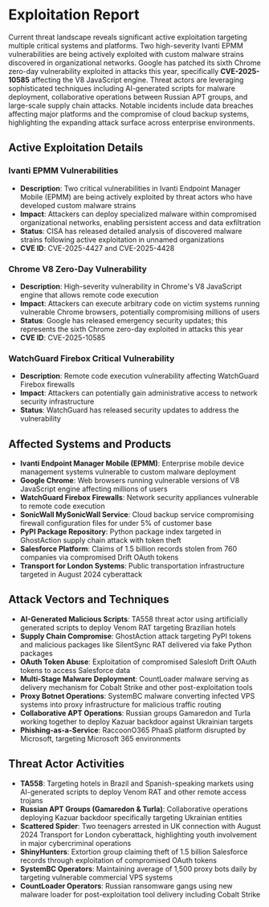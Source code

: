 # Exploitation Report

Current threat landscape reveals significant active exploitation targeting multiple critical systems and platforms. Two high-severity Ivanti EPMM vulnerabilities are being actively exploited with custom malware strains discovered in organizational networks. Google has patched its sixth Chrome zero-day vulnerability exploited in attacks this year, specifically **CVE-2025-10585** affecting the V8 JavaScript engine. Threat actors are leveraging sophisticated techniques including AI-generated scripts for malware deployment, collaborative operations between Russian APT groups, and large-scale supply chain attacks. Notable incidents include data breaches affecting major platforms and the compromise of cloud backup systems, highlighting the expanding attack surface across enterprise environments.

## Active Exploitation Details

### Ivanti EPMM Vulnerabilities
- **Description**: Two critical vulnerabilities in Ivanti Endpoint Manager Mobile (EPMM) are being actively exploited by threat actors who have developed custom malware strains
- **Impact**: Attackers can deploy specialized malware within compromised organizational networks, enabling persistent access and data exfiltration
- **Status**: CISA has released detailed analysis of discovered malware strains following active exploitation in unnamed organizations
- **CVE ID**: CVE-2025-4427 and CVE-2025-4428

### Chrome V8 Zero-Day Vulnerability
- **Description**: High-severity vulnerability in Chrome's V8 JavaScript engine that allows remote code execution
- **Impact**: Attackers can execute arbitrary code on victim systems running vulnerable Chrome browsers, potentially compromising millions of users
- **Status**: Google has released emergency security updates; this represents the sixth Chrome zero-day exploited in attacks this year
- **CVE ID**: CVE-2025-10585

### WatchGuard Firebox Critical Vulnerability
- **Description**: Remote code execution vulnerability affecting WatchGuard Firebox firewalls
- **Impact**: Attackers can potentially gain administrative access to network security infrastructure
- **Status**: WatchGuard has released security updates to address the vulnerability

## Affected Systems and Products

- **Ivanti Endpoint Manager Mobile (EPMM)**: Enterprise mobile device management systems vulnerable to custom malware deployment
- **Google Chrome**: Web browsers running vulnerable versions of V8 JavaScript engine affecting millions of users
- **WatchGuard Firebox Firewalls**: Network security appliances vulnerable to remote code execution
- **SonicWall MySonicWall Service**: Cloud backup service compromising firewall configuration files for under 5% of customer base
- **PyPI Package Repository**: Python package index targeted in GhostAction supply chain attack with token theft
- **Salesforce Platform**: Claims of 1.5 billion records stolen from 760 companies via compromised Drift OAuth tokens
- **Transport for London Systems**: Public transportation infrastructure targeted in August 2024 cyberattack

## Attack Vectors and Techniques

- **AI-Generated Malicious Scripts**: TA558 threat actor using artificially generated scripts to deploy Venom RAT targeting Brazilian hotels
- **Supply Chain Compromise**: GhostAction attack targeting PyPI tokens and malicious packages like SilentSync RAT delivered via fake Python packages
- **OAuth Token Abuse**: Exploitation of compromised Salesloft Drift OAuth tokens to access Salesforce data
- **Multi-Stage Malware Deployment**: CountLoader malware serving as delivery mechanism for Cobalt Strike and other post-exploitation tools
- **Proxy Botnet Operations**: SystemBC malware converting infected VPS systems into proxy infrastructure for malicious traffic routing
- **Collaborative APT Operations**: Russian groups Gamaredon and Turla working together to deploy Kazuar backdoor against Ukrainian targets
- **Phishing-as-a-Service**: RaccoonO365 PhaaS platform disrupted by Microsoft, targeting Microsoft 365 environments

## Threat Actor Activities

- **TA558**: Targeting hotels in Brazil and Spanish-speaking markets using AI-generated scripts to deploy Venom RAT and other remote access trojans
- **Russian APT Groups (Gamaredon & Turla)**: Collaborative operations deploying Kazuar backdoor specifically targeting Ukrainian entities
- **Scattered Spider**: Two teenagers arrested in UK connection with August 2024 Transport for London cyberattack, highlighting youth involvement in major cybercriminal operations
- **ShinyHunters**: Extortion group claiming theft of 1.5 billion Salesforce records through exploitation of compromised OAuth tokens
- **SystemBC Operators**: Maintaining average of 1,500 proxy bots daily by targeting vulnerable commercial VPS systems
- **CountLoader Operators**: Russian ransomware gangs using new malware loader for post-exploitation tool delivery including Cobalt Strike